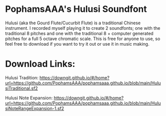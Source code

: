 # PophamsAAA's Hulusi Soundfont
Hulusi (aka the Gourd Flute/Cucurbit Flute) is a traditional Chinese instrument. I recorded myself playing it to create 2 soundfonts; one with the traditional 8 pitches and one with the traditional 8 + computer generated pitches for a full 5 octave chromatic scale. This is free for anyone to use, so feel free to download if you want to try it out or use it in music making.

# Download Links:
Hulusi Tradition:
https://downgit.github.io/#/home?url=https://github.com/PophamsAAA/pophamsaaa.github.io/blob/main/HulusiTraditional.sf2

Hulusi Note Expansion:
https://downgit.github.io/#/home?url=https://github.com/PophamsAAA/pophamsaaa.github.io/blob/main/HulusiNoteRangeExpansion-1.sf2
